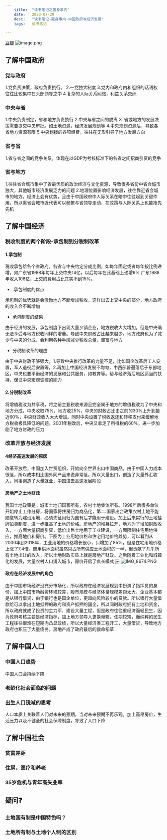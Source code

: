 ```yaml
---
    title:  "读书笔记之置身事内"
    date:   2023-07-29
    desc:   "读书笔记-置身事内-中国政府与经济发展"
    tags:   读书笔记

---
```




[豆瓣]([https://book.douban.com/subject/35546622/](https://book.douban.com/subject/35546622/))
![image.png](https://cdn.nlark.com/yuque/0/2023/png/29336146/1690601452907-9121e321-9bcc-43ee-908b-572054da6d2d.png#averageHue=%23f9f7f6&clientId=ue9e0759c-3dd2-4&from=paste&height=423&id=u1bcb2f94&originHeight=423&originWidth=796&originalType=binary&ratio=1&rotation=0&showTitle=false&size=85828&status=done&style=none&taskId=ue799ccfb-67bd-4f48-b7e1-a4c4e9a95a9&title=&width=796)

## 了解中国政府


### 党与政府

1.党负责决策，政府负责执行。
2.一党独大制度
3.党内和政府内和组织的话语权往往比较集中在头部领导之中
4.复杂的人际关系网络，利益关系交织

### 中央与省
1.中央负责制定，省和地方负责执行
2.中央与省之间的脱离
3. 省或地方的发展决策需要提交中央审批。如土地资源，经济发展规划等
4.中央规划资源后，导致各省地方资源有限
5.中央划拨的各项经费，往往在无形引导了地方发展方向
### 省与省
1.省与省之间的竞争关系，体现在以GDP为考核标准下的各省之间招商引资的竞争
### 省与地方
1.往往省会城市集中了省最优质的政治经济与文化资源，导致很多省份中省会城市独大，其他城市经济发展乏力的问题
2.地理位置影响经济发展，往往靠近省会城市的地方，经济上会有优势，且由于中国政府中人际关系在暗中往往起到关键作用，所以离省会城市近代表可以频繁与省领导走动，在政策与人际关系上也能抢先先机



## 了解中国经济

### 税收制度的两个阶段-承包制到分税制改革


#### 1.承包制

税收承包给各个省政府，各省与中央约定分成比例，如每年固定或者每年按比例递增。如广东省1988年每年上交中央14亿，以后每年在此基础上递增9% 广东1988年收入108亿，上交的费用占比其实不到15%。  

- .承包制度的优点

承包制的优势就是会激励地方不断增加税收，这样出去上交中央的部分，地方政府的收入会不断增加 

- 承包制度的结果

由于经济的发展，承包制度下出现大量乡镇企业，地方税收大大增加，但是中央确无法享受与地方税收同样的增量。导致中央财政占比越来越少。地方政府也为了减少与中央的分成，会利用各种手段减少税收总量，藏富与地方

- 分税制改革的理由 

 由于中央财政不够强大，1.导致中央推行改革的力量不足，比如国企改革后工人安置，军人退役后安置等。2.再加上中国经济发展不均匀，中西部普遍落后于东部地区，中央也要平衡经济的发展和公共服务，如教育等。给与经济落后地区适当的扶持，保证中央宏观调控的能力



#### 2.分税制改革

将增值税改为共享税，将之前主要税收来源且完全属于地方的增值税改为了中央和地方分成，中央收取75%，地方收25%，中央的财政占比由之前的30%上升到接近60%，中央财政收入大大增加。同时中央设置了税收返还和转移支付来缓解地方税收极具降低的问题。2001年税改后，中央又拿走了所得税的60%，进一步加剧了地方财政的压力



### 改革开放与经济发展



#### 4经济高速发展的原因

改革开放后，中国加入世贸组织，开始向全世界出口中国商品，由于中国人力成本很低，所以成本相比国外同产品来说非常低，所以大量出口，创造了大量外汇收入，同事创造了大量就业，中国进去高速发展阶段



#### 房地产之土地财政

我国土地政策是：城市土地归国家所有，农村土地集体所有。1998年后很多单位开始停止工作分房，将国家将住房归为商品化，第二.国家出台政策农村土地不能随意转为建设用地，必须先征用归为国有后才能用于建设。加上后来实行的土地挂牌拍卖制度，进一步推高了土地的价格。房地产的帷幕拉开，地方为了增加财政收入，一方面大量招商引资，低价出售土地用于工业建设，一方面限制住宅用地供应，推高地价和房价。下图为工业用地价格和住宅用地价格趋势，可以看到从2000年到2018年，工业用地的价格增长很小，只增加了85%，但是住宅用地价格上涨了7.4倍。商用供地面积虽然只占所有供应土地面积的一半，但贡献了几乎所有土地出让的收入，所以土地财政实质上就是房地产财政。之后随着工业化和城镇化的发展，大量农村人口涌入城市，房价开启了疯长模式
￼
![IMG_8674.PNG](https://cdn.nlark.com/yuque/0/2023/png/29336146/1690600288790-fd58e82c-6957-4a59-be63-e854c7e0e7f0.png#averageHue=%23fcfcfc&from=url&height=1402&id=tsj1M&originHeight=2532&originWidth=1170&originalType=binary&ratio=1&rotation=0&showTitle=false&size=369234&status=done&style=none&title=&width=648)


#### 政府在经济发展中的角色
由于中国市场经济没充分市场化，所以政府在经济发展规划中扮演了指挥员的身份，加上中国市场融资环境较差，股市规模与经济体量规模差距太大，企业基本都是从银行借贷，由于银行也是国企单位，更趋向风险较小的贷款。所以银行大量借款给可以拿出土地抵押的政府和资产抵押的国企，所以同时政府拥有土地和资金，所以政府就成了投资的主力军，建设大量工程，但是政府往往重经济而轻民生，因为政府考核主要是经济指标，加上地方领导人更换频繁，任期较短，而纯粹的民生工程往往很难在短期内凸显政绩，所以大量经济类工程开工，大量借贷，导致地方政府也积压了大量债务。房地产成了政府最后的救命稻草



## 了解中国人口



### 中国人口趋势

中国人口会持续下降



### 老龄化社会面临的问题



### 出生人口锐减的思考

人口本质上关联着人们对未来的预期，当对未来预期不再乐观。加上高昂房价，生活压力以及不健全的社会保障制度，导致了人口下降



## 了解中国社会



### 贫富差距



### 住房，医疗和养老



### 35岁危机与青年高失业率



## 疑问❓

### 土地国有制是中国特色吗？
### 土地所有制与土地个人制的区别

